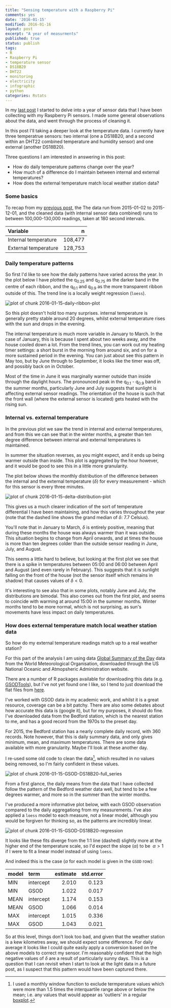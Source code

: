 ```yaml
---
title: "Sensing temperature with a Raspberry Pi"
comments: yes
date: '2016-01-15'
modified: 2016-01-16
layout: post
excerpt: "A year of measurments"
published: true
status: publish
tags:
- R
- Raspberry Pi
- temperature sensor
- DS18B20
- DHT22
- monitoring
- electricity
- infographic
- python
categories: Rstats
---
```

 

 

 
In my [last post](../infographic1/) I started to delve into a year of sensor data that I have been collecting with my Raspberry Pi sensors. I made some general observations about the data, and went through the process of cleaning it.
 
In this post I'll taking a deeper look at the temperature data. I currently have three temperatrue sensors: two internal (one a DS18B20, and a second within an DHT22 combined temperature and humidity sensor) and one external (another DS18B20).
 
Three questions I am interested in answering in this post:
 
* How do daily temperature patterns change over the year?
* How much of a difference do I maintain between internal and external temperatures?  
* How does the external temperature match local weather station data?  
 
 

 
 
### Some basics
 
To recap from my [previous post](../infographic1/), the The data run from 2015-01-02 to 2015-12-01, and the cleaned data (with internal sensor data combined) runs to between 100,000-130,000 readings, taken at 180 second intervals.
 

|Variable             |       n|
|:--------------------|-------:|
|Internal temperature | 108,477|
|External temperature | 128,753|
 
### Daily temperature patterns
 
So first I'd like to see how the daily patterns have varied across the year.
In the plot below I have plotted the $\text{q}_{0.25}$ and $\text{q}_{0.75}$ as the darker band in the centre of each ribbon, and the $\text{q}_{0.1}$ and $\text{q}_{0.9}$ as the more transparent ribbon outside of this.
The trend line is a locally weight regression (`loess`).
 
![plot of chunk 2016-01-15-daily-ribbon-plot](/figures/2016-01-15-daily-ribbon-plot-1.png) 
 
So this plot doesn't hold too many surprises. internal temperature is generally pretty stable around 20 degrees, whilst external temperature rises with the sun and drops in the evening.
 
The internal temperature is much more variable in January to March. In the case of January, this is because I spent about two weeks away, and the house cooled down a lot.
From the trend lines, you can work out my heating timer settings: a short burst in the morning from around six, and on for a more sustained period in the evening.
You can just about see this pattern in May too, but by June through to September, it looks like the timer was off, and possibly back on in October.
 
Most of the time in June it was marginally warmer outside than inside through the daylight hours.
The pronounced peak in the $\text{q}_{0.1}$ - $\text{q}_{0.9}$ band in the summer months, particularly June and July suggests that sunlight is affecting external sensor readings.
The orientation of the house is such that the front wall (where the external sensor is located) gets heated with the rising sun.
 
### Internal vs. external temperature
 
In the previous plot we saw the trend in internal and external temperatures, and from this we can see that in the winter months, a greater than ten degree difference between internal and external temperatures is maintained.
 
In summer the situation reverses, as you might expect, and it ends up being warmer outside than inside.
This plot is aggregated by the hour however, and it would be good to see this in a little more granularity.
 
The plot below shows the monthly distribution of the difference between the internal and the external temperature ($\delta$) for every measurement - which for this sensor is every three minutes.
 
![plot of chunk 2016-01-15-delta-distribution-plot](/figures/2016-01-15-delta-distribution-plot-1.png) 
 
This gives us a much clearer indication of the sort of temperature differential I have been maintaining, and how this varies throughout the year (note that the dashed line shows the grand median of $\delta$: 7.7 Celsius).
 
You'll note that in January to March, $\delta$ is entirely positive, meaning that during these months the house was always warmer than it was outside.
This situation begins to change from April onwards, and at times the house is more than ten degrees colder than the outside sensor reading in June, July, and August.
 
This seems a little hard to believe, but looking at the first plot we see that there is a spike in temperatures between 05:00 and 06:00 between April and August (and even rarely in February).
This suggests that it is sunlight falling on the front of the house (not the sensor itself which remains in shadow) that causes values of $\delta<0$.
 
It's interesting to see also that in some plots, notably June and July, the distributions are bimodal.
This also comes out from the first plot, and seems to coincide with warming at around 15:00 in the summer months.
Winter months tend to be more normal, which is not surprising, as sun's movements have less impact on daily temperatures.
 
### How does external temperature match local weather station data
 
So how do my external temperature readings match up to a real weather station?
 
For this part of the analysis I am using data [Global Summary of the Day](https://data.noaa.gov/dataset/global-surface-summary-of-the-day-gsod) data from the World Meteorological Organisation, downloaded through the US National Oceanic and Atmopsheric Administration website.
 
There are a number of R packages available for downloading this data (e.g. [GSODTools](https://github.com/environmentalinformatics-marburg/GSODTools)), but I've not yet found one I like, so I tend to just download the flat files from [here](http://www7.ncdc.noaa.gov/CDO/cdoselect.cmd?datasetabbv=GSOD&countryabbv=&georegionabbv=).
 
I've worked with GSOD data in my academic work, and whilst it is a great resource, coverage can be a bit patchy.
There are also some debates about how accurate this data is (google it), but for my purposes, it should do fine.
I've downloaded data from the Bedford station, which is the nearest station to me, and has a good record from the 1970s to the preset day.
 

 
For 2015, the Bedford station has a nearly complete daily record, with 360 records.
Note however, that this is daily summary data, and only gives minimum, mean, and maximum temperatures. There are some data available with more granularity.
Maybe I'll look at these another day.
 
I re-used some old code to clean the data[^1], which resulted in no values being removed, so I'm fairly confident in these values.
 
[^1]: I used a monthly window function to exclude termperature values which were more than 1.5 times the interquartile range above or below the mean; i.e. any values that would appear as 'outliers' in a regular [boxplot](https://en.wikipedia.org/wiki/Box_plot).
 
 
![plot of chunk 2016-01-15-GSOD-DS18B20-full_series](/figures/2016-01-15-GSOD-DS18B20-full_series-1.png) 
 
From a first glance, the daily means from the data that I have collected follow the pattern of the Bedford weather data well, but tend to be a few degrees warmer, and more so in the summer than the winter months.
 
I've produced a more informative plot below, with each GSOD observation compared to the daily aggregationg from my measurements.
I've also applied a `loess` model to each measure, not a linear model, although you would be forgiven for thinking so, as the patterns are incredibly linear. 
 
![plot of chunk 2016-01-15-GSOD-DS18B20-regression](/figures/2016-01-15-GSOD-DS18B20-regression-1.png) 
 
It looks like these fits diverge from the 1:1 line (dashed) slightly more at the higher end of the temperature scale, so I'd expect the slope ($\alpha$) to be $~\alpha>1$ if I were to fit a linear model instead of using `loess`.
 
And indeed this is the case ($\alpha$ for each model is given in the `GSOD` row):
 

|model |term      | estimate| std.error|
|:-----|:---------|--------:|---------:|
|MIN   |intercept |    2.010|     0.123|
|MIN   |GSOD      |    1.022|     0.017|
|MEAN  |intercept |    1.174|     0.153|
|MEAN  |GSOD      |    1.066|     0.014|
|MAX   |intercept |    1.015|     0.336|
|MAX   |GSOD      |    1.043|     0.021|
 
So at this level, things don't look too bad, and given that the weather station is a kew kilometres away, we should expect some difference.
For daily average it looks like I could quite easily apply a conversion based on the above models to correct my sensor.
I'm reasonably confident that the high negative values of $\delta$ are a result of particularly sunny days.
This is a question that I can revisit when I start to look at the light data in a future post, as I suspect that this pattern would have been captured there.
 

